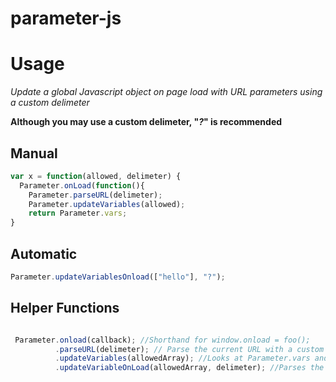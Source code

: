 # parameter-js

# Usage

*Update a global Javascript object on page load with URL parameters using a custom delimeter*

**Although you may use a custom delimeter, "*?*" is recommended**


## Manual
```javascript
var x = function(allowed, delimeter) {
  Parameter.onLoad(function(){
    Parameter.parseURL(delimeter);
    Parameter.updateVariables(allowed);
    return Parameter.vars;
}
```

## Automatic
```javascript
Parameter.updateVariablesOnload(["hello"], "?");
```

## Helper Functions 
```javascript

 Parameter.onload(callback); //Shorthand for window.onload = foo();
          .parseURL(delimeter); // Parse the current URL with a custom delimeter
          .updateVariables(allowedArray); //Looks at Parameter.vars and updates the variable if the variable is in allowedArray
          .updateVariableOnLoad(allowedArray, delimeter); //Parses the current URL on page load and updates allowed variables

```
